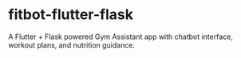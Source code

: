 # fitbot-flutter-flask
A Flutter + Flask powered Gym Assistant app with chatbot interface, workout plans, and nutrition guidance.
